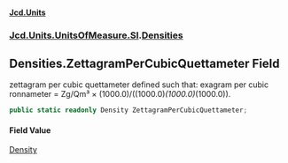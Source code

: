 #### [Jcd.Units](index.md 'index')

### [Jcd.Units.UnitsOfMeasure.SI](Jcd.Units.UnitsOfMeasure.SI.md 'Jcd.Units.UnitsOfMeasure.SI').[Densities](Densities.md 'Jcd.Units.UnitsOfMeasure.SI.Densities')

## Densities.ZettagramPerCubicQuettameter Field

zettagram per cubic quettameter defined such that: exagram per cubic ronnameter = Zg/Qm³ ×
(1000.0)/((1000.0)*(1000.0)*(1000.0)).

```csharp
public static readonly Density ZettagramPerCubicQuettameter;
```

#### Field Value

[Density](Density.md 'Jcd.Units.UnitTypes.Density')